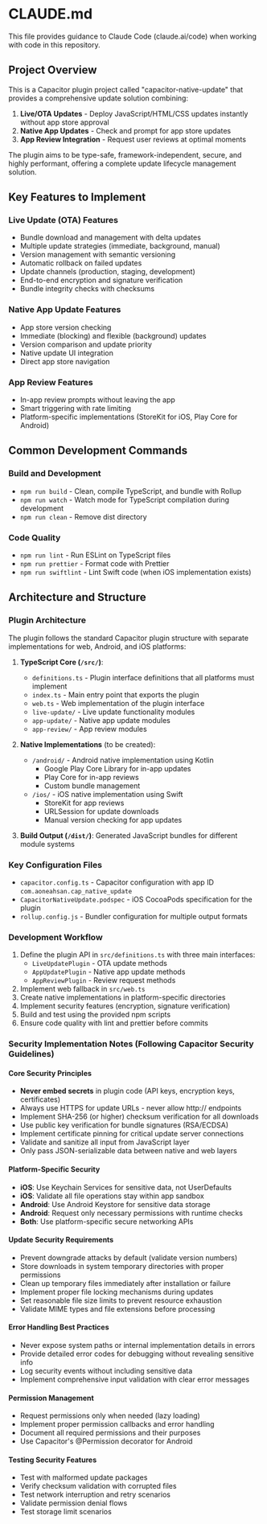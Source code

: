 # CLAUDE.md

This file provides guidance to Claude Code (claude.ai/code) when working with code in this repository.

## Project Overview

This is a Capacitor plugin project called "capacitor-native-update" that provides a comprehensive update solution combining:

1. **Live/OTA Updates** - Deploy JavaScript/HTML/CSS updates instantly without app store approval
2. **Native App Updates** - Check and prompt for app store updates
3. **App Review Integration** - Request user reviews at optimal moments

The plugin aims to be type-safe, framework-independent, secure, and highly performant, offering a complete update lifecycle management solution.

## Key Features to Implement

### Live Update (OTA) Features

- Bundle download and management with delta updates
- Multiple update strategies (immediate, background, manual)
- Version management with semantic versioning
- Automatic rollback on failed updates
- Update channels (production, staging, development)
- End-to-end encryption and signature verification
- Bundle integrity checks with checksums

### Native App Update Features

- App store version checking
- Immediate (blocking) and flexible (background) updates
- Version comparison and update priority
- Native update UI integration
- Direct app store navigation

### App Review Features

- In-app review prompts without leaving the app
- Smart triggering with rate limiting
- Platform-specific implementations (StoreKit for iOS, Play Core for Android)

## Common Development Commands

### Build and Development

- `npm run build` - Clean, compile TypeScript, and bundle with Rollup
- `npm run watch` - Watch mode for TypeScript compilation during development
- `npm run clean` - Remove dist directory

### Code Quality

- `npm run lint` - Run ESLint on TypeScript files
- `npm run prettier` - Format code with Prettier
- `npm run swiftlint` - Lint Swift code (when iOS implementation exists)

## Architecture and Structure

### Plugin Architecture

The plugin follows the standard Capacitor plugin structure with separate implementations for web, Android, and iOS platforms:

1. **TypeScript Core (`/src/`)**:
   - `definitions.ts` - Plugin interface definitions that all platforms must implement
   - `index.ts` - Main entry point that exports the plugin
   - `web.ts` - Web implementation of the plugin interface
   - `live-update/` - Live update functionality modules
   - `app-update/` - Native app update modules
   - `app-review/` - App review modules

2. **Native Implementations** (to be created):
   - `/android/` - Android native implementation using Kotlin
     - Google Play Core Library for in-app updates
     - Play Core for in-app reviews
     - Custom bundle management
   - `/ios/` - iOS native implementation using Swift
     - StoreKit for app reviews
     - URLSession for update downloads
     - Manual version checking for app updates

3. **Build Output (`/dist/`)**: Generated JavaScript bundles for different module systems

### Key Configuration Files

- `capacitor.config.ts` - Capacitor configuration with app ID `com.aoneahsan.cap_native_update`
- `CapacitorNativeUpdate.podspec` - iOS CocoaPods specification for the plugin
- `rollup.config.js` - Bundler configuration for multiple output formats

### Development Workflow

1. Define the plugin API in `src/definitions.ts` with three main interfaces:
   - `LiveUpdatePlugin` - OTA update methods
   - `AppUpdatePlugin` - Native app update methods
   - `AppReviewPlugin` - Review request methods
2. Implement web fallback in `src/web.ts`
3. Create native implementations in platform-specific directories
4. Implement security features (encryption, signature verification)
5. Build and test using the provided npm scripts
6. Ensure code quality with lint and prettier before commits

### Security Implementation Notes (Following Capacitor Security Guidelines)

#### Core Security Principles

- **Never embed secrets** in plugin code (API keys, encryption keys, certificates)
- Always use HTTPS for update URLs - never allow http:// endpoints
- Implement SHA-256 (or higher) checksum verification for all downloads
- Use public key verification for bundle signatures (RSA/ECDSA)
- Implement certificate pinning for critical update server connections
- Validate and sanitize all input from JavaScript layer
- Only pass JSON-serializable data between native and web layers

#### Platform-Specific Security

- **iOS**: Use Keychain Services for sensitive data, not UserDefaults
- **iOS**: Validate all file operations stay within app sandbox
- **Android**: Use Android Keystore for sensitive data storage
- **Android**: Request only necessary permissions with runtime checks
- **Both**: Use platform-specific secure networking APIs

#### Update Security Requirements

- Prevent downgrade attacks by default (validate version numbers)
- Store downloads in system temporary directories with proper permissions
- Clean up temporary files immediately after installation or failure
- Implement proper file locking mechanisms during updates
- Set reasonable file size limits to prevent resource exhaustion
- Validate MIME types and file extensions before processing

#### Error Handling Best Practices

- Never expose system paths or internal implementation details in errors
- Provide detailed error codes for debugging without revealing sensitive info
- Log security events without including sensitive data
- Implement comprehensive input validation with clear error messages

#### Permission Management

- Request permissions only when needed (lazy loading)
- Implement proper permission callbacks and error handling
- Document all required permissions and their purposes
- Use Capacitor's @Permission decorator for Android

#### Testing Security Features

- Test with malformed update packages
- Verify checksum validation with corrupted files
- Test network interruption and retry scenarios
- Validate permission denial flows
- Test storage limit scenarios
